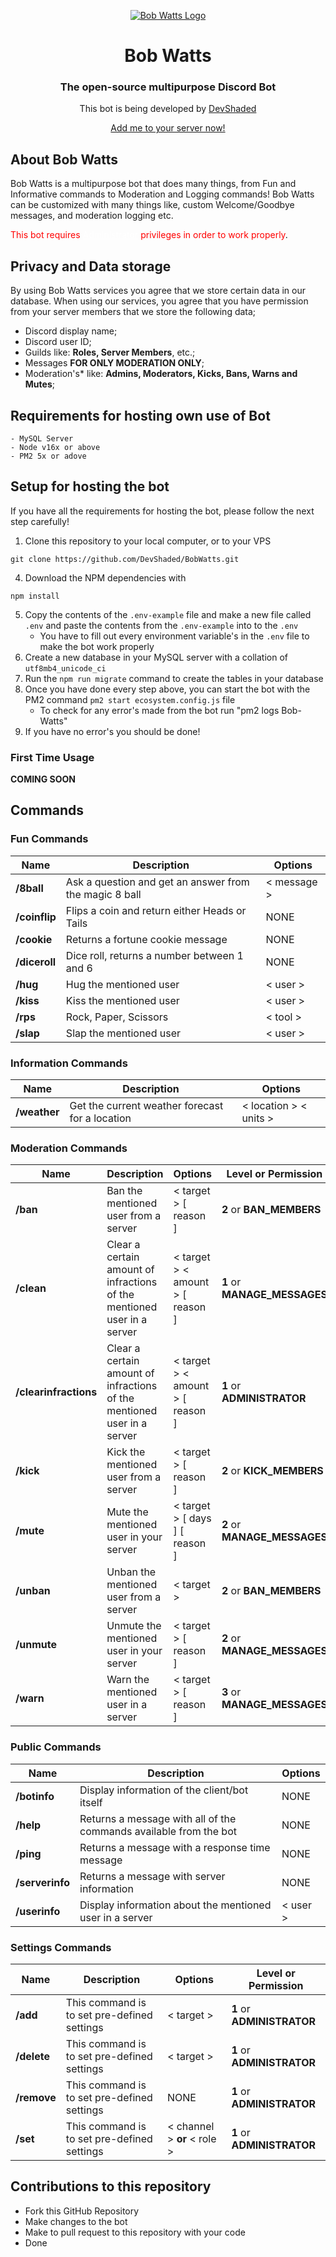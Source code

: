 <p align="center"><a href="https://laravel.com" target="_blank"><img src="https://cdn.discordapp.com/avatars/661979662997782541/8d24d8bb9bb44411a8d08a798050c481.webp?size=128" alt="Bob Watts Logo"></a></p>

<h1 align="center">Bob Watts</h1>
<h3 align="center">The open-source multipurpose Discord Bot</h3>

<p align="center">
<span>This bot is being developed by <a href="https://github.com/DevShaded">DevShaded</a></span>
</p>


<p align="center">
<a href="https://devshaded.com/bobwatts">Add me to your server now!</a>
</p>

## About Bob Watts
Bob Watts is a multipurpose bot that does many things, from Fun and Informative commands to Moderation and Logging commands!
Bob Watts can be customized with many things like, custom Welcome/Goodbye messages, and moderation logging etc.

<p>
<span style="color:red">This bot
requires <span style="color:white; text-decoration: underline; text-decoration-color: white;">Administrator</span>
privileges in order to work properly</span>.
</p>

## Privacy and Data storage

By using Bob Watts services you agree that we store certain data in our database. When using our services, you agree that you have permission from your server members that we store the following data;

- Discord display name;
- Discord user ID;
- Guilds like: **Roles, Server Members**, etc.;
- Messages **FOR ONLY MODERATION ONLY**;
- Moderation's* like: **Admins, Moderators, Kicks, Bans, Warns and Mutes**;

## Requirements for hosting own use of Bot
```
- MySQL Server
- Node v16x or above
- PM2 5x or adove
```

## Setup for hosting the bot
If you have all the requirements for hosting the bot, please follow the next step carefully!

1. Clone this repository to your local computer, or to your VPS
```
git clone https://github.com/DevShaded/BobWatts.git
```
4. Download the NPM dependencies with
```
npm install
```
5. Copy the contents of the `.env-example` file and make a new file called `.env` and paste the contents from the `.env-example` into to the `.env`
    * You have to fill out every environment variable's in the `.env` file to make the bot work properly
6. Create a new database in your MySQL server with a collation of `utf8mb4_unicode_ci`
7. Run the `npm run migrate` command to create the tables in your database
8. Once you have done every step above, you can start the bot with the PM2 command `pm2 start ecosystem.config.js` file
    * To check for any error's made from the bot run "pm2 logs Bob-Watts"
9. If you have no error's you should be done!

### First Time Usage
**COMING SOON**

## Commands

### Fun Commands
| Name          | Description                                            | Options     |
|---------------|--------------------------------------------------------|-------------|
| **/8ball**    | Ask a question and get an answer from the magic 8 ball | < message > |
| **/coinflip** | Flips a coin and return either Heads or Tails          | NONE        |
| **/cookie**   | Returns a fortune cookie message                       | NONE        |
| **/diceroll** | Dice roll, returns a number between 1 and 6            | NONE        |
| **/hug**      | Hug the mentioned user                                 | < user >    |
| **/kiss**     | Kiss the mentioned user                                | < user >    |
| **/rps**      | Rock, Paper, Scissors                                  | < tool >    |
| **/slap**     | Slap the mentioned user                                | < user >    |

### Information Commands
| Name         | Description                                     | Options                 |
|--------------|-------------------------------------------------|-------------------------|
| **/weather** | Get the current weather forecast for a location | < location >  < units > |

### Moderation Commands
| Name                  | Description                                                             | Options                          | Level or Permission          |
|-----------------------|-------------------------------------------------------------------------|----------------------------------|------------------------------|
| **/ban**              | Ban the mentioned user from a server                                    | < target > [ reason ]            | **2** or **BAN_MEMBERS**     |
| **/clean**            | Clear a certain amount of infractions of the mentioned user in a server | < target > < amount > [ reason ] | **1** or **MANAGE_MESSAGES** |
| **/clearinfractions** | Clear a certain amount of infractions of the mentioned user in a server | < target > < amount > [ reason ] | **1** or **ADMINISTRATOR**   |
| **/kick**             | Kick the mentioned user from a server                                   | < target > [ reason ]            | **2** or **KICK_MEMBERS**    |
| **/mute**             | Mute the mentioned user in your server                                  | < target > [ days ] [ reason ]   | **2** or **MANAGE_MESSAGES** |
| **/unban**            | Unban the mentioned user from a server                                  | < target >                       | **2** or **BAN_MEMBERS**     |
| **/unmute**           | Unmute the mentioned user in your server                                | < target > [ reason ]            | **2** or **MANAGE_MESSAGES** |
| **/warn**             | Warn the mentioned user in a server                                     | < target > [ reason ]            | **3** or **MANAGE_MESSAGES** |

### Public Commands
| Name            | Description                                                       | Options  |
|-----------------|-------------------------------------------------------------------|----------|
| **/botinfo**    | Display information of the client/bot itself                      | NONE     |
| **/help**       | Returns a message with all of the commands available from the bot | NONE     |
| **/ping**       | Returns a message with a response time message                    | NONE     |
| **/serverinfo** | Returns a message with server information                         | NONE     |
| **/userinfo**   | Display information about the mentioned user in a server          | < user > |



### Settings Commands
| Name        | Description                                 | Options                     | Level or Permission          |
|-------------|---------------------------------------------|-----------------------------|------------------------------|
| **/add**    | This command is to set pre-defined settings | < target >                  | **1** or **ADMINISTRATOR**   |
| **/delete** | This command is to set pre-defined settings | < target >                  | **1** or **ADMINISTRATOR**   |
| **/remove** | This command is to set pre-defined settings | NONE                        | **1** or **ADMINISTRATOR**   |
| **/set**    | This command is to set pre-defined settings | < channel > **or** < role > | **1** or **ADMINISTRATOR**   |

## Contributions to this repository
- Fork this GitHub Repository
- Make changes to the bot
- Make to pull request to this repository with your code
- Done
